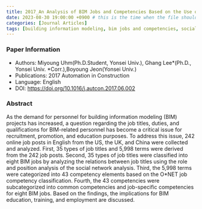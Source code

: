 ```yaml
---
title: 2017_An Analysis of BIM Jobs and Competencies Based on the Use of Terms in the Industry
date: 2023-08-30 19:00:00 +0900 # this is the time when the file should be shown to public
categories: [Journal Articles]
tags: [building information modeling, bim jobs and competencies, social network analysis, o*net classification, common and job-specific competencies for bim]     # TAG names should always be lowercase
---
```


### Paper Information
- Authors: Miyoung Uhm(Ph.D.Student, Yonsei Univ.), Ghang Lee*(Ph.D., Yonsei Univ. *Corr.),Boyoung Jeon(Yonsei Univ.)
- Publications:
2017 Automation in Construction
- Language: 
English
- DOI: <https://doi.org/10.1016/j.autcon.2017.06.002>

### Abstract
As the demand for personnel for building information modeling (BIM) projects has increased, a question regarding the job titles, duties, and qualifications for BIM-related personnel has become a critical issue for recruitment, promotion, and education purposes. To address this issue, 242 online job posts in English from the US, the UK, and China were collected and analyzed. First, 35 types of job titles and 5,998 terms were derived from the 242 job posts. Second, 35 types of job titles were classified into eight BIM jobs by analyzing the relations between job titles using the role and position analysis of the social network analysis. Third, the 5,998 terms were categorized into 43 competency elements based on the O*NET job competency classification. Fourth, the 43 competencies were subcategorized into common competencies and job-specific competencies for eight BIM jobs. Based on the findings, the implications for BIM education, training, and employment are discussed. 
